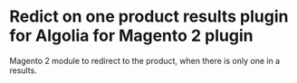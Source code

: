 # Redict on one product results plugin for Algolia for Magento 2 plugin

Magento 2 module to redirect to the product, when there is only one in a results.
